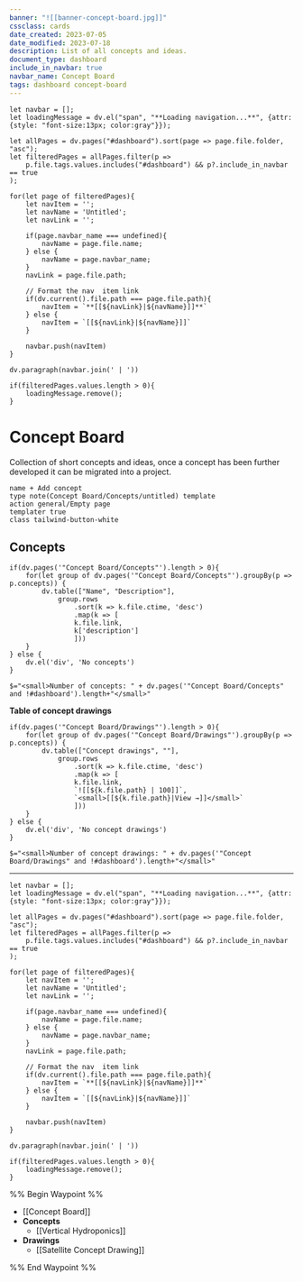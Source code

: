 ```yaml
---
banner: "![[banner-concept-board.jpg]]"
cssclass: cards
date_created: 2023-07-05
date_modified: 2023-07-18
description: List of all concepts and ideas.
document_type: dashboard
include_in_navbar: true
navbar_name: Concept Board
tags: dashboard concept-board
---
```


```dataviewjs
let navbar = [];
let loadingMessage = dv.el("span", "**Loading navigation...**", {attr: {style: "font-size:13px; color:gray"}});

let allPages = dv.pages("#dashboard").sort(page => page.file.folder, "asc");
let filteredPages = allPages.filter(p => 
    p.file.tags.values.includes("#dashboard") && p?.include_in_navbar == true
);

for(let page of filteredPages){
    let navItem = '';
    let navName = 'Untitled';
    let navLink = '';

    if(page.navbar_name === undefined){
        navName = page.file.name;
    } else {
        navName = page.navbar_name;
    }
    navLink = page.file.path;

    // Format the nav  item link
    if(dv.current().file.path === page.file.path){
        navItem = `**[[${navLink}|${navName}]]**`
    } else {
        navItem = `[[${navLink}|${navName}]]`
    }

    navbar.push(navItem)
}

dv.paragraph(navbar.join(' | '))

if(filteredPages.values.length > 0){
    loadingMessage.remove();
}
```
# Concept Board
Collection of short concepts and ideas, once a concept has been further developed it can be migrated into a project.

```button
name + Add concept
type note(Concept Board/Concepts/untitled) template
action general/Empty page
templater true
class tailwind-button-white
```


## Concepts
```dataviewjs
if(dv.pages('"Concept Board/Concepts"').length > 0){
	for(let group of dv.pages('"Concept Board/Concepts"').groupBy(p => p.concepts)) {
		dv.table(["Name", "Description"], 
			group.rows 
				.sort(k => k.file.ctime, 'desc')
				.map(k => [
				k.file.link,
				k['description']
				]))
	}
} else {
	dv.el('div', 'No concepts')
}
```
`$="<small>Number of concepts: " + dv.pages('"Concept Board/Concepts" and !#dashboard').length+"</small>"`


**Table of concept drawings**
```dataviewjs
if(dv.pages('"Concept Board/Drawings"').length > 0){
	for(let group of dv.pages('"Concept Board/Drawings"').groupBy(p => p.concepts)) {
		dv.table(["Concept drawings", ""], 
			group.rows 
				.sort(k => k.file.ctime, 'desc')
				.map(k => [
				k.file.link,
				`![[${k.file.path} | 100]]`,
				`<small>[[${k.file.path}|View →]]</small>`
				]))
	}
} else {
	dv.el('div', 'No concept drawings')
}
```
`$="<small>Number of concept drawings: " + dv.pages('"Concept Board/Drawings" and !#dashboard').length+"</small>"`

---
```dataviewjs
let navbar = [];
let loadingMessage = dv.el("span", "**Loading navigation...**", {attr: {style: "font-size:13px; color:gray"}});

let allPages = dv.pages("#dashboard").sort(page => page.file.folder, "asc");
let filteredPages = allPages.filter(p => 
    p.file.tags.values.includes("#dashboard") && p?.include_in_navbar == true
);

for(let page of filteredPages){
    let navItem = '';
    let navName = 'Untitled';
    let navLink = '';

    if(page.navbar_name === undefined){
        navName = page.file.name;
    } else {
        navName = page.navbar_name;
    }
    navLink = page.file.path;

    // Format the nav  item link
    if(dv.current().file.path === page.file.path){
        navItem = `**[[${navLink}|${navName}]]**`
    } else {
        navItem = `[[${navLink}|${navName}]]`
    }

    navbar.push(navItem)
}

dv.paragraph(navbar.join(' | '))

if(filteredPages.values.length > 0){
    loadingMessage.remove();
}
```

%% Begin Waypoint %%
- [[Concept Board]]
- **Concepts**
	- [[Vertical Hydroponics]]
- **Drawings**
	- [[Satellite Concept Drawing]]

%% End Waypoint %%